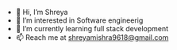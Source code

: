 - 👋 Hi, I’m Shreya
- 👀 I’m interested in Software engineerig
- 🌱 I’m currently learning full stack development
- 📫 Reach me at shreyamishra9618@gmail.com

<!---
shreyamishra9618/shreyamishra9618 is a ✨ special ✨ repository because its `README.md` (this file) appears on your GitHub profile.
You can click the Preview link to take a look at your changes.
--->
